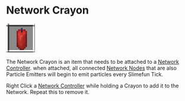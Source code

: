 # Network Crayon

![Network Crayon](<../../.gitbook/assets/image (2) (1).png>)

The Network Crayon is an item that needs to be attached to a [Network Controller](../network-nodes/network-controller.md). when attached, all connected [Network Nodes](../network-nodes/) that are also Particle Emitters will begin to emit particles every Slimefun Tick.

Right Click a [Network Controller](../network-nodes/network-controller.md) while holding a Crayon to add it to the Network. Repeat this to remove it.
